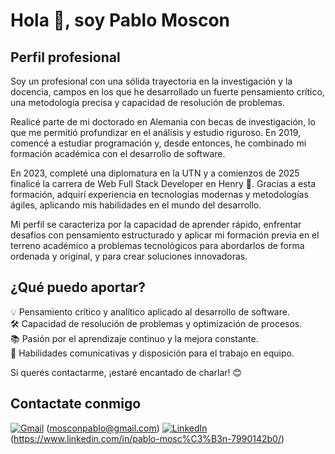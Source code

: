 # Hola 👋, soy Pablo Moscon 

## Perfil profesional 

Soy un profesional con una sólida trayectoria en la investigación y la docencia, campos en los que he desarrollado un fuerte pensamiento crítico, una metodología precisa y capacidad de resolución de problemas.

Realicé parte de mi doctorado en Alemania con becas de investigación, lo que me permitió profundizar en el análisis y estudio riguroso. En 2019, comencé a estudiar programación y, desde entonces, he combinado mi formación académica con el desarrollo de software.

En 2023, completé una diplomatura en la UTN y a comienzos de 2025 finalicé la carrera de Web Full Stack Developer en Henry 🚀. Gracias a esta formación, adquirí experiencia en tecnologías modernas y metodologías ágiles, aplicando mis habilidades en el mundo del desarrollo.

Mi perfil se caracteriza por la capacidad de aprender rápido, enfrentar desafíos con pensamiento estructurado y aplicar mi formación previa en el terreno académico a problemas tecnológicos para abordarlos de forma ordenada y original, y para crear soluciones innovadoras.

## ¿Qué puedo aportar?
💡 Pensamiento crítico y analítico aplicado al desarrollo de software.  
🛠️ Capacidad de resolución de problemas y optimización de procesos.  
📚 Pasión por el aprendizaje continuo y la mejora constante.  
🤝 Habilidades comunicativas y disposición para el trabajo en equipo.

Si querés contactarme, ¡estaré encantado de charlar! 😊

## Contactate conmigo 
[![Gmail](https://img.icons8.com/color/48/000000/gmail-new.png)](mailto:mosconpablo@gmail.com) (mosconpablo@gmail.com)
[![LinkedIn](https://img.icons8.com/color/48/000000/linkedin.png)](https://www.linkedin.com/in/pablo-mosc%C3%B3n-7990142b0/) (https://www.linkedin.com/in/pablo-mosc%C3%B3n-7990142b0/)


